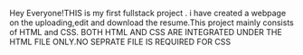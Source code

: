 Hey Everyone!THIS is my first fullstack project .
i have created a webpage on the uploading,edit and download the resume.This project mainly consists of HTML and CSS.
BOTH HTML AND CSS ARE INTEGRATED UNDER THE HTML FILE ONLY.NO SEPRATE FILE IS REQUIRED FOR CSS

